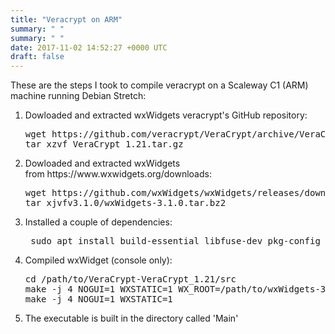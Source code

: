 ```yaml
---
title: "Veracrypt on ARM"
summary: " "
summary: " "
date: 2017-11-02 14:52:27 +0000 UTC
draft: false
---
```

These are the steps I took to compile veracrypt on a Scaleway C1 (ARM) machine running Debian Stretch:
<ol>
	<li>Dowloaded and extracted wxWidgets veracrypt's GitHub repository:
<pre>wget https://github.com/veracrypt/VeraCrypt/archive/VeraCrypt_1.21.tar.gz
tar xzvf VeraCrypt_1.21.tar.gz</pre>
</li>
	<li>Dowloaded and extracted wxWidgets from https://www.wxwidgets.org/downloads:
<pre>wget https://github.com/wxWidgets/wxWidgets/releases/download/v3.1.0/wxWidgets-3.1.0.tar.bz2
tar xjvfv3.1.0/wxWidgets-3.1.0.tar.bz2</pre>
</li>
	<li>Installed a couple of dependencies:
<pre> sudo apt install build-essential libfuse-dev pkg-config</pre>
</li>
	<li>Compiled wxWidget (console only):
<pre>cd /path/to/VeraCrypt-VeraCrypt_1.21/src
make -j 4 NOGUI=1 WXSTATIC=1 WX_ROOT=/path/to/wxWidgets-3.1.0 wxbuild
make -j 4 NOGUI=1 WXSTATIC=1</pre>
</li>
	<li>The executable is built in the directory called 'Main'</li>
</ol>
